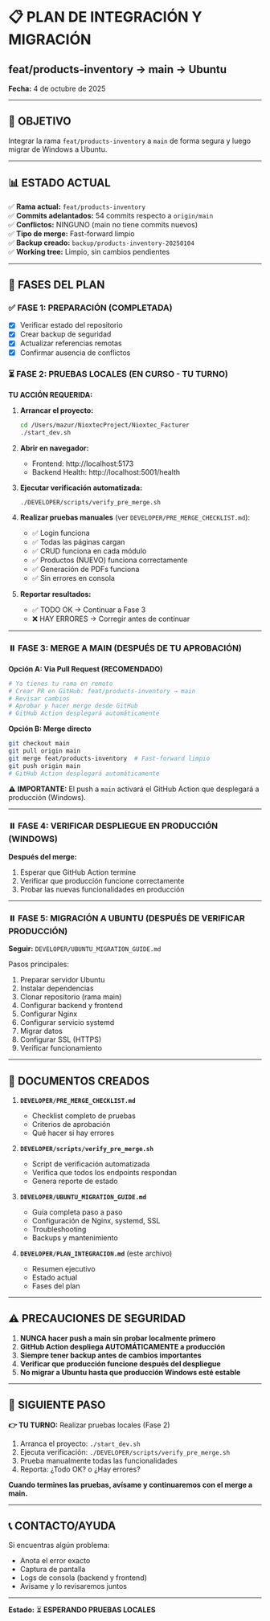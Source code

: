 # 📋 PLAN DE INTEGRACIÓN Y MIGRACIÓN
## feat/products-inventory → main → Ubuntu
**Fecha:** 4 de octubre de 2025

---

## 🎯 OBJETIVO

Integrar la rama `feat/products-inventory` a `main` de forma segura y luego migrar de Windows a Ubuntu.

---

## 📊 ESTADO ACTUAL

✅ **Rama actual:** `feat/products-inventory`  
✅ **Commits adelantados:** 54 commits respecto a `origin/main`  
✅ **Conflictos:** NINGUNO (main no tiene commits nuevos)  
✅ **Tipo de merge:** Fast-forward limpio  
✅ **Backup creado:** `backup/products-inventory-20250104`  
✅ **Working tree:** Limpio, sin cambios pendientes

---

## 🚀 FASES DEL PLAN

### ✅ FASE 1: PREPARACIÓN (COMPLETADA)
- [x] Verificar estado del repositorio
- [x] Crear backup de seguridad
- [x] Actualizar referencias remotas
- [x] Confirmar ausencia de conflictos

### ⏳ FASE 2: PRUEBAS LOCALES (EN CURSO - TU TURNO)

**TU ACCIÓN REQUERIDA:**

1. **Arrancar el proyecto:**
   ```bash
   cd /Users/mazur/NioxtecProject/Nioxtec_Facturer
   ./start_dev.sh
   ```

2. **Abrir en navegador:**
   - Frontend: http://localhost:5173
   - Backend Health: http://localhost:5001/health

3. **Ejecutar verificación automatizada:**
   ```bash
   ./DEVELOPER/scripts/verify_pre_merge.sh
   ```

4. **Realizar pruebas manuales** (ver `DEVELOPER/PRE_MERGE_CHECKLIST.md`):
   - ✅ Login funciona
   - ✅ Todas las páginas cargan
   - ✅ CRUD funciona en cada módulo
   - ✅ Productos (NUEVO) funciona correctamente
   - ✅ Generación de PDFs funciona
   - ✅ Sin errores en consola

5. **Reportar resultados:**
   - ✅ TODO OK → Continuar a Fase 3
   - ❌ HAY ERRORES → Corregir antes de continuar

---

### ⏸️ FASE 3: MERGE A MAIN (DESPUÉS DE TU APROBACIÓN)

**Opción A: Via Pull Request (RECOMENDADO)**
```bash
# Ya tienes tu rama en remoto
# Crear PR en GitHub: feat/products-inventory → main
# Revisar cambios
# Aprobar y hacer merge desde GitHub
# GitHub Action desplegará automáticamente
```

**Opción B: Merge directo**
```bash
git checkout main
git pull origin main
git merge feat/products-inventory  # Fast-forward limpio
git push origin main
# GitHub Action desplegará automáticamente
```

⚠️ **IMPORTANTE:** El push a `main` activará el GitHub Action que desplegará a producción (Windows).

---

### ⏸️ FASE 4: VERIFICAR DESPLIEGUE EN PRODUCCIÓN (WINDOWS)

**Después del merge:**
1. Esperar que GitHub Action termine
2. Verificar que producción funcione correctamente
3. Probar las nuevas funcionalidades en producción

---

### ⏸️ FASE 5: MIGRACIÓN A UBUNTU (DESPUÉS DE VERIFICAR PRODUCCIÓN)

**Seguir:** `DEVELOPER/UBUNTU_MIGRATION_GUIDE.md`

Pasos principales:
1. Preparar servidor Ubuntu
2. Instalar dependencias
3. Clonar repositorio (rama main)
4. Configurar backend y frontend
5. Configurar Nginx
6. Configurar servicio systemd
7. Migrar datos
8. Configurar SSL (HTTPS)
9. Verificar funcionamiento

---

## 📁 DOCUMENTOS CREADOS

1. **`DEVELOPER/PRE_MERGE_CHECKLIST.md`**
   - Checklist completo de pruebas
   - Criterios de aprobación
   - Qué hacer si hay errores

2. **`DEVELOPER/scripts/verify_pre_merge.sh`**
   - Script de verificación automatizada
   - Verifica que todos los endpoints respondan
   - Genera reporte de estado

3. **`DEVELOPER/UBUNTU_MIGRATION_GUIDE.md`**
   - Guía completa paso a paso
   - Configuración de Nginx, systemd, SSL
   - Troubleshooting
   - Backups y mantenimiento

4. **`DEVELOPER/PLAN_INTEGRACION.md`** (este archivo)
   - Resumen ejecutivo
   - Estado actual
   - Fases del plan

---

## ⚠️ PRECAUCIONES DE SEGURIDAD

1. **NUNCA hacer push a main sin probar localmente primero**
2. **GitHub Action despliega AUTOMÁTICAMENTE a producción**
3. **Siempre tener backup antes de cambios importantes**
4. **Verificar que producción funcione después del despliegue**
5. **No migrar a Ubuntu hasta que producción Windows esté estable**

---

## 🎯 SIGUIENTE PASO

**👉 TU TURNO:** Realizar pruebas locales (Fase 2)

1. Arranca el proyecto: `./start_dev.sh`
2. Ejecuta verificación: `./DEVELOPER/scripts/verify_pre_merge.sh`
3. Prueba manualmente todas las funcionalidades
4. Reporta: ¿Todo OK? o ¿Hay errores?

**Cuando termines las pruebas, avísame y continuaremos con el merge a main.**

---

## 📞 CONTACTO/AYUDA

Si encuentras algún problema:
- Anota el error exacto
- Captura de pantalla
- Logs de consola (backend y frontend)
- Avísame y lo revisaremos juntos

---

**Estado:** ⏳ **ESPERANDO PRUEBAS LOCALES**

